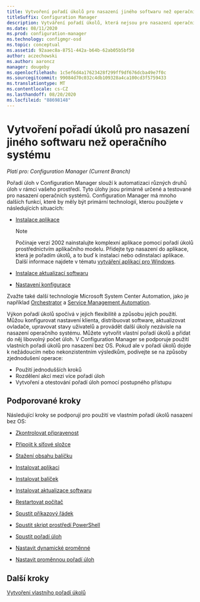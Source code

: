 ```yaml
---
title: Vytvoření pořadí úkolů pro nasazení jiného softwaru než operačního systému
titleSuffix: Configuration Manager
description: Vytváření pořadí úkolů, která nejsou pro nasazení operačního systému, jako je například distribuce softwaru nebo automatizace úloh
ms.date: 08/11/2020
ms.prod: configuration-manager
ms.technology: configmgr-osd
ms.topic: conceptual
ms.assetid: 92aaec8a-8751-442a-b64b-62ab05b5bf50
author: aczechowski
ms.author: aaroncz
manager: dougeby
ms.openlocfilehash: 1c5ef6d4a17623428f299ff9df676dcba49e7f0c
ms.sourcegitcommit: 99084d70c032c4db109328a4ca100cd3f5759433
ms.translationtype: MT
ms.contentlocale: cs-CZ
ms.lasthandoff: 08/20/2020
ms.locfileid: "88698148"
---
```

# <a name="create-a-task-sequence-for-non-os-deployments"></a>Vytvoření pořadí úkolů pro nasazení jiného softwaru než operačního systému

*Platí pro: Configuration Manager (Current Branch)*

Pořadí úloh v Configuration Manager slouží k automatizaci různých druhů úloh v rámci vašeho prostředí. Tyto úlohy jsou primárně určené a testované pro nasazení operačních systémů. Configuration Manager má mnoho dalších funkcí, které by měly být primární technologií, kterou použijete v následujících situacích:

- [Instalace aplikace](../../apps/understand/introduction-to-application-management.md)

    > [!NOTE]
    > Počínaje verzí 2002 nainstalujte komplexní aplikace pomocí pořadí úkolů prostřednictvím aplikačního modelu. Přidejte typ nasazení do aplikace, která je pořadím úkolů, a to buď k instalaci nebo odinstalaci aplikace. Další informace najdete v tématu [vytváření aplikací pro Windows](../../apps/get-started/creating-windows-applications.md#bkmk_tsdt).<!-- 3555953 -->

- [Instalace aktualizací softwaru](../../sum/understand/software-updates-introduction.md)

- [Nastavení konfigurace](../../compliance/understand/ensure-device-compliance.md)

Zvažte také další technologie Microsoft System Center Automation, jako je například [Orchestrator](/system-center/orchestrator/) a [Service Management Automation](/system-center/sma/).  

Výkon pořadí úkolů spočívá v jejich flexibilitě a způsobu jejich použití. Můžou konfigurovat nastavení klienta, distribuovat software, aktualizovat ovladače, upravovat stavy uživatelů a provádět další úkoly nezávisle na nasazení operačního systému. Můžete vytvořit vlastní pořadí úkolů a přidat do něj libovolný počet úloh. V Configuration Manager se podporuje použití vlastních pořadí úkolů pro nasazení bez OS. Pokud ale v pořadí úkolů dojde k nežádoucím nebo nekonzistentním výsledkům, podívejte se na způsoby zjednodušení operace:

- Použití jednodušších kroků
- Rozdělení akcí mezi více pořadí úloh
- Vytvoření a otestování pořadí úloh pomocí postupného přístupu

## <a name="supported-steps"></a>Podporované kroky

Následující kroky se podporují pro použití ve vlastním pořadí úkolů nasazení bez OS:  

- [Zkontrolovat připravenost](../understand/task-sequence-steps.md#BKMK_CheckReadiness)  

- [Připojit k síťové složce](../understand/task-sequence-steps.md#BKMK_ConnectToNetworkFolder)  

- [Stažení obsahu balíčku](../understand/task-sequence-steps.md#BKMK_DownloadPackageContent)  

- [Instalovat aplikaci](../understand/task-sequence-steps.md#BKMK_InstallApplication)  

- [Instalovat balíček](../understand/task-sequence-steps.md#BKMK_InstallPackage)  

- [Instalovat aktualizace softwaru](../understand/task-sequence-steps.md#BKMK_InstallSoftwareUpdates)  

- [Restartovat počítač](../understand/task-sequence-steps.md#BKMK_RestartComputer)  

- [Spustit příkazový řádek](../understand/task-sequence-steps.md#BKMK_RunCommandLine)  

- [Spustit skript prostředí PowerShell](../understand/task-sequence-steps.md#BKMK_RunPowerShellScript)  

- [Spustit pořadí úloh](../understand/task-sequence-steps.md#child-task-sequence)  

- [Nastavit dynamické proměnné](../understand/task-sequence-steps.md#BKMK_SetDynamicVariables)  

- [Nastavit proměnnou pořadí úloh](../understand/task-sequence-steps.md#BKMK_SetTaskSequenceVariable)  

## <a name="next-steps"></a>Další kroky

[Vytvoření vlastního pořadí úkolů](create-a-custom-task-sequence.md)